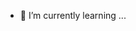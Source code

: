 - 🌱 I’m currently learning ...

<!---
pjmothkuri/pjmothkuri is a ✨ special ✨ repository because its `README.md` (this file) appears on your GitHub profile.
You can click the Preview link to take a look at your changes.
--->
